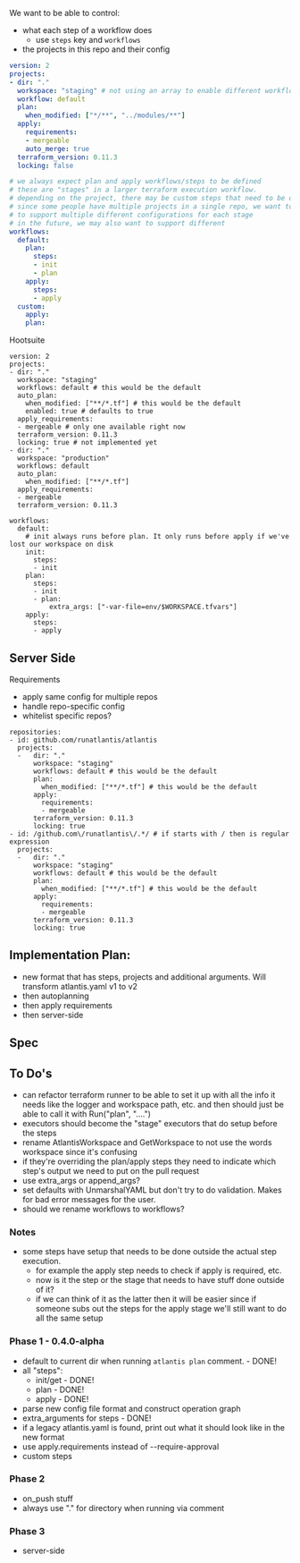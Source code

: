 We want to be able to control:
- what each step of a workflow does
    - use `steps` key and `workflows`
- the projects in this repo and their config

```yaml
version: 2
projects:
- dir: "."
  workspace: "staging" # not using an array to enable different workflows per workspace
  workflow: default
  plan:
    when_modified: ["*/**", "../modules/**"]
  apply:
    requirements:
    - mergeable
    auto_merge: true
  terraform_version: 0.11.3
  locking: false

# we always expect plan and apply workflows/steps to be defined
# these are "stages" in a larger terraform execution workflow.
# depending on the project, there may be custom steps that need to be defined
# since some people have multiple projects in a single repo, we want to be able
# to support multiple different configurations for each stage
# in the future, we may also want to support different
workflows:
  default:
    plan:
      steps:
      - init
      - plan
    apply:
      steps:
      - apply
  custom:
    apply:
    plan:
 ```

Hootsuite
```
version: 2
projects:
- dir: "."
  workspace: "staging"
  workflows: default # this would be the default
  auto_plan:
    when_modified: ["**/*.tf"] # this would be the default
    enabled: true # defaults to true
  apply_requirements:
  - mergeable # only one available right now
  terraform_version: 0.11.3
  locking: true # not implemented yet
- dir: "."
  workspace: "production"
  workflows: default
  auto_plan:
    when_modified: ["**/*.tf"]
  apply_requirements:
  - mergeable
  terraform_version: 0.11.3

workflows:
  default:
    # init always runs before plan. It only runs before apply if we've lost our workspace on disk
    init:
      steps:
      - init
    plan:
      steps:
      - init
      - plan:
          extra_args: ["-var-file=env/$WORKSPACE.tfvars"]
    apply:
      steps:
      - apply
```

## Server Side
Requirements
- apply same config for multiple repos
- handle repo-specific config
- whitelist specific repos?

```
repositories:
- id: github.com/runatlantis/atlantis
  projects:
  -   dir: "."
	  workspace: "staging"
	  workflows: default # this would be the default
	  plan:
	    when_modified: ["**/*.tf"] # this would be the default
	  apply:
	    requirements:
	    - mergeable
	  terraform_version: 0.11.3
	  locking: true
- id: /github.com\/runatlantis\/.*/ # if starts with / then is regular expression
  projects:
  -   dir: "."
	  workspace: "staging"
	  workflows: default # this would be the default
	  plan:
	    when_modified: ["**/*.tf"] # this would be the default
	  apply:
	    requirements:
	    - mergeable
	  terraform_version: 0.11.3
	  locking: true
```

## Implementation Plan:
- new format that has steps, projects and additional arguments. Will transform atlantis.yaml v1 to v2
- then autoplanning
- then apply requirements
- then server-side

## Spec

## To Do's
- can refactor terraform runner to be able to set it up with all the info it needs
  like the logger and workspace path, etc. and then should just be able to call it with Run("plan", "....")
- executors should become the "stage" executors that do setup before the steps
- rename AtlantisWorkspace and GetWorkspace to not use the words workspace since it's confusing
- if they're overriding the plan/apply steps they need to indicate which step's output we need to put on the pull request
- use extra_args or append_args?
- set defaults with UnmarshalYAML but don't try to do validation. Makes for bad error messages for the user.
- should we rename workflows to workflows?

### Notes
- some steps have setup that needs to be done outside the actual step execution.
  - for example the apply step needs to check if apply is required, etc.
  - now is it the step or the stage that needs to have stuff done outside of it?
  - if we can think of it as the latter then it will be easier since if someone subs
    out the steps for the apply stage we'll still want to do all the same setup

### Phase 1 - 0.4.0-alpha
- default to current dir when running `atlantis plan` comment. - DONE!
- all "steps":
  - init/get - DONE!
  - plan - DONE!
  - apply - DONE!
- parse new config file format and construct operation graph
- extra_arguments for steps - DONE!
- if a legacy atlantis.yaml is found, print out what it should look like in the new format
- use apply.requirements instead of --require-approval
- custom steps

### Phase 2
- on_push stuff
- always use "." for directory when running via comment

### Phase 3
- server-side
